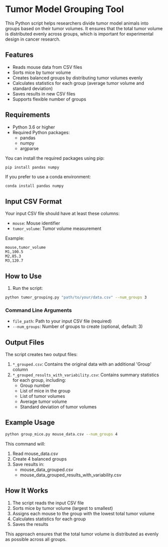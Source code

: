 # Tumor Model Grouping Tool

This Python script helps researchers divide tumor model animals into groups based on their tumor volumes. It ensures that the total tumor volume is distributed evenly across groups, which is important for experimental design in cancer research.

## Features

- Reads mouse data from CSV files
- Sorts mice by tumor volume
- Creates balanced groups by distributing tumor volumes evenly
- Calculates statistics for each group (average tumor volume and standard deviation)
- Saves results in new CSV files
- Supports flexible number of groups

## Requirements

- Python 3.6 or higher
- Required Python packages:
  - pandas
  - numpy
  - argparse

You can install the required packages using pip:

```bash
pip install pandas numpy
```

If you prefer to use a conda environment:

```
conda install pandas numpy
```

## Input CSV Format

Your input CSV file should have at least these columns:
- `mouse`: Mouse identifier
- `tumor_volume`: Tumor volume measurement

Example:
```csv
mouse,tumor_volume
M1,100.5
M2,85.3
M3,120.7
```

## How to Use

1. Run the script:
```bash
python tumor_grouping.py "path/to/your/data.csv" --num_groups 3
```

### Command Line Arguments

- `file_path`: Path to your input CSV file (required)
- `--num_groups`: Number of groups to create (optional, default: 3)

## Output Files

The script creates two output files:

1. `*_grouped.csv`: Contains the original data with an additional 'Group' column
2. `*_grouped_results_with_variability.csv`: Contains summary statistics for each group, including:
   - Group number
   - List of mice in the group
   - List of tumor volumes
   - Average tumor volume
   - Standard deviation of tumor volumes

## Example Usage

```bash
python group_mice.py mouse_data.csv --num_groups 4
```

This command will:
1. Read mouse_data.csv
2. Create 4 balanced groups
3. Save results in:
   - mouse_data_grouped.csv
   - mouse_data_grouped_results_with_variability.csv

## How It Works

1. The script reads the input CSV file
2. Sorts mice by tumor volume (largest to smallest)
3. Assigns each mouse to the group with the lowest total tumor volume
4. Calculates statistics for each group
5. Saves the results

This approach ensures that the total tumor volume is distributed as evenly as possible across all groups.
